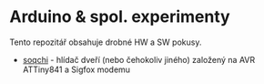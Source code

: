 # Arduino & spol. experimenty

Tento repozitář obsahuje drobné HW a SW pokusy.


* [soqchi](ATTiny841/soqchi) - hlídač dveří (nebo čehokoliv jiného) založený na AVR ATTiny841 a Sigfox modemu 



